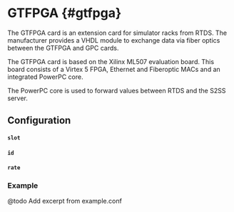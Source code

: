 # GTFPGA {#gtfpga}

The GTFPGA card is an extension card for simulator racks from RTDS.
The manufacturer provides a VHDL module to exchange data via fiber optics between the GTFPGA and GPC cards.

The GTFPGA card is based on the Xilinx ML507 evaluation board.
This board consists of a Virtex 5 FPGA, Ethernet and Fiberoptic MACs and an integrated PowerPC core.

The PowerPC core is used to forward values between RTDS and the S2SS server.

## Configuration

#### `slot`

#### `id`

#### `rate`

### Example

@todo Add excerpt from example.conf

